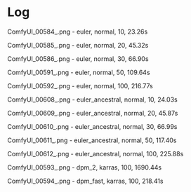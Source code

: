 # Log

ComfyUI_00584_.png - euler, normal, 10, 23.26s

ComfyUI_00585_.png - euler, normal, 20, 45.32s

ComfyUI_00586_.png - euler, normal, 30, 66.90s

ComfyUI_00591_.png - euler, normal, 50, 109.64s

ComfyUI_00592_.png - euler, normal, 100, 216.77s

ComfyUI_00608_.png - euler_ancestral, normal, 10, 24.03s

ComfyUI_00609_.png - euler_ancestral, normal, 20, 45.87s

ComfyUI_00610_.png - euler_ancestral, normal, 30, 66.99s

ComfyUI_00611_.png - euler_ancestral, normal, 50, 117.40s

ComfyUI_00612_.png - euler_ancestral, normal, 100, 225.88s

ComfyUI_00593_.png - dpm_2, karras, 100, 1690.44s

ComfyUI_00594_.png - dpm_fast, karras, 100, 218.41s
